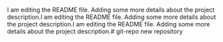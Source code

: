 I am editing the README file. Adding some more details about the project description.I am editing the README file. Adding some more details about the project description.I am editing the README file. Adding some more details about the project description.# git-repo
new repository
